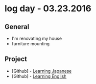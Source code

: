 # log day - 03.23.2016


## General

- I'm renovating my house
 - furniture mounting


## Project

- \[Github\] - [Learning Japanese](https://github.com/descco/nihongobenkyou.github.io)
- \[Github\] - [Learning English](https://github.com/descco/donotgiveup.github.io)
